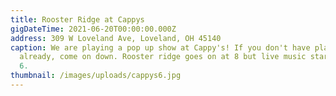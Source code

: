 ```yaml
---
title: Rooster Ridge at Cappys
gigDateTime: 2021-06-20T00:00:00.000Z
address: 309 W Loveland Ave, Loveland, OH 45140
caption: We are playing a pop up show at Cappy's! If you don't have plans
  already, come on down. Rooster ridge goes on at 8 but live music starts around
  6.
thumbnail: /images/uploads/cappys6.jpg
---
```

